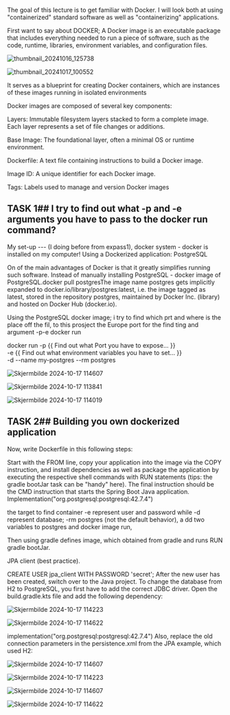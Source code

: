 The goal of this lecture is to get familiar with Docker.
I will look both at using "containerized" standard software as well as "containerizing" applications.

First want to say about DOCKER;
A Docker image is an executable package that includes everything needed to run a piece of software, such as the code, runtime, 
libraries, environment variables, and configuration files. 

![thumbnail_20241016_125738](https://github.com/user-attachments/assets/c0dccbe8-e4ba-4072-bac1-50ee23f2353a)




![thumbnail_20241017_100552](https://github.com/user-attachments/assets/4f19f954-3c6b-4ad2-939f-44725826917b)


It serves as a blueprint for creating Docker containers, 
which are instances of these images running in isolated environments

Docker images are composed of several key components:

Layers: Immutable filesystem layers stacked to form a complete image. Each layer represents a set of file changes or additions.

Base Image: The foundational layer, often a minimal OS or runtime environment.

Dockerfile: A text file containing instructions to build a Docker image.

Image ID: A unique identifier for each Docker image.

Tags: Labels used to manage and version Docker images


## TASK 1##    I try to find out what -p and -e arguments you have to pass to the docker run command?


My set-up --- (I doing before from expass1), docker system - docker is installed on my computer! 
Using a Dockerized application: PostgreSQL

On of the main advantages of Docker is that it greatly simplifies running such software. Instead of manually installing PostgreSQL - docker image of PostgreSQL.docker pull postgresThe image name postgres gets implicitly expanded to docker.io/library/postgres:latest, i.e. the image tagged as latest, stored in the repository postgres, 
maintained by Docker Inc. (library) and hosted on Docker Hub (docker.io).

Using the PostgreSQL docker image; i try to find which prt and where is the place off the fil, to this prosject the Europe port 
for the find ting and argument -p-e docker run

docker run -p {{ Find out what Port you have to expose... }} \
 -e {{ Find out what environment variables you have to set... }} \
 -d --name my-postgres --rm postgres
 

![Skjermbilde 2024-10-17 114607](https://github.com/user-attachments/assets/4af08f26-bd62-4258-bb2a-2a62d48a16f2)


![Skjermbilde 2024-10-17 113841](https://github.com/user-attachments/assets/72fdbd2a-db87-4a07-a1cc-ef3f0ac5d40e)

![Skjermbilde 2024-10-17 114019](https://github.com/user-attachments/assets/e3573379-b0bb-43c6-ba54-98dc084381d4)

## TASK 2##  Building you own dockerized application 

Now, write Dockerfile in this following steps:

Start with the FROM <base image> line,
copy your application into the image via the COPY instruction,
and install dependencies as well as package the application by executing the respective shell commands with RUN statements (tips: the gradle bootJar task can be "handy" here).
The final instruction should be the CMD instruction that starts the Spring Boot Java application.
Implementation("org.postgresql:postgresql:42.7.4")

the target to find container -e represent user and password while -d represent database; -rm postgres (not the default behavior), a
dd two variables to postgres and docker image run,

Then using gradle defines image, which obtained from gradle and runs RUN gradle bootJar.

JPA client (best practice).

CREATE USER jpa_client WITH PASSWORD 'secret';
After the new user has been created, switch over to the Java project. To change the database from H2 to PostgreSQL, you first have to add the correct JDBC driver. Open the build.gradle.kts file and add the following dependency:

![Skjermbilde 2024-10-17 114223](https://github.com/user-attachments/assets/85955040-5134-423f-b244-810259a0ed3f)


![Skjermbilde 2024-10-17 114622](https://github.com/user-attachments/assets/caf11c3e-b1cd-4459-87f3-ec5ed6a97d9c)


implementation("org.postgresql:postgresql:42.7.4")
Also, replace the old connection parameters in the persistence.xml from the JPA example, which used H2:

![Skjermbilde 2024-10-17 114607](https://github.com/user-attachments/assets/7441b467-4fa3-49de-b61c-b97e6a843c6b)


![Skjermbilde 2024-10-17 114223](https://github.com/user-attachments/assets/bca6b9a9-af4e-47aa-b2ec-b24203aafc33)

![Skjermbilde 2024-10-17 114607](https://github.com/user-attachments/assets/318c905e-1061-4a19-95b0-254826369378)







![Skjermbilde 2024-10-17 114622](https://github.com/user-attachments/assets/ca00186a-3e38-4d63-9c7b-c980de632ebd)


